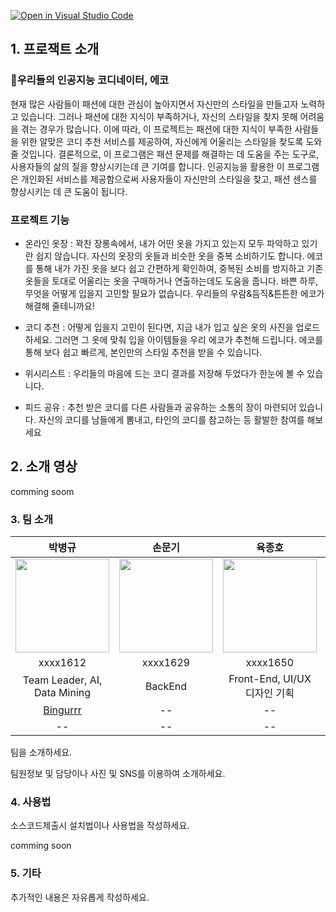 [![Open in Visual Studio Code](https://classroom.github.com/assets/open-in-vscode-c66648af7eb3fe8bc4f294546bfd86ef473780cde1dea487d3c4ff354943c9ae.svg)](https://classroom.github.com/online_ide?assignment_repo_id=10081352&assignment_repo_type=AssignmentRepo)

## 1. 프로잭트 소개

### 🤖우리들의 인공지능 코디네이터, 에코

현재 많은 사람들이 패션에 대한 관심이 높아지면서 자신만의 스타일을 만들고자 노력하고 있습니다. 그러나 패션에 대한 지식이 부족하거나, 자신의 스타일을 찾지 못해 어려움을 겪는 경우가 많습니다. 이에 따라, 이 프로젝트는 패션에 대한 지식이 부족한 사람들을 위한 알맞은 코디 추천 서비스를 제공하여, 자신에게 어울리는 스타일을 찾도록 도와줄 것입니다. 결론적으로, 이 프로그램은 패션 문제를 해결하는 데 도움을 주는 도구로, 사용자들의 삶의 질을 향상시키는데 큰 기여를 합니다. 인공지능을 활용한 이 프로그램은 개인화된 서비스를 제공함으로써 사용자들이 자신만의 스타일을 찾고, 패션 센스를 향상시키는 데 큰 도움이 됩니다.

### 프로젝트 기능

- 온라인 옷장 : 꽉찬 장롱속에서, 내가 어떤 옷을 가지고 있는지 모두 파악하고 있기란 쉽지 않습니다. 자신의 옷장의 옷들과 비슷한 옷을 중복 소비하기도 합니다.  에코를 통해 내가 가진 옷을 보다 쉽고 간편하게 확인하여, 중복된 소비를 방지하고 기존 옷들을 토대로 어울리는 옷을 구매하거나 연출하는데도 도움을 줍니다. 바쁜 하루, 무엇을 어떻게 입을지 고민할 필요가 없습니다. 우리들의 우람&듬직&튼튼한 에코가 해결해 줄테니까요!

- 코디 추천 : 어떻게 입을지 고민이 된다면, 지금 내가 입고 싶은 옷의 사진을 업로드 하세요. 그러면 그 옷에 맞춰 입을 아이템들을 우리 에코가 추천해 드립니다. 에코를 통해 보다 쉽고 빠르게, 본인만의 스타일 추천을 받을 수 있습니다.

- 위시리스트 : 우리들의 마음에 드는 코디 결과를 저장해 두었다가 한눈에 볼 수 있습니다.

- 피드 공유 : 추천 받은 코디를 다른 사람들과 공유하는 소통의 장이 마련되어 있습니다. 자신의 코디를 남들에게 뽐내고, 타인의 코디를 참고하는 등 활발한 참여를 해보세요

## 2. 소개 영상

comming soom

### 3. 팀 소개

|박병규|손문기|육종호|김재민|
|:---:|:---:|:---:|:---:|
|<img width="150px" height="150px" src="https://avatars.githubusercontent.com/u/39543006?v=4">|<img width="150px" height="150px" src="https://user-images.githubusercontent.com/39684860/228559034-982cf6f3-403f-44d1-9995-523c69c939db.jpg">|<img width="150px" height="150px" src="https://user-images.githubusercontent.com/39684697/228556629-900760fa-ca27-4361-83bd-dde1c50f8208.jpeg">|--|
|xxxx1612|xxxx1629|xxxx1650|xxxx1592|
|Team Leader, AI, Data Mining|BackEnd|Front-End, UI/UX 디자인 기획|BackEnd|
|[Bingurrr](https://github.com/Bingurrr)|--|--|--|
|--|--|--|--|

팀을 소개하세요.

팀원정보 및 담당이나 사진 및 SNS를 이용하여 소개하세요.

### 4. 사용법

소스코드제출시 설치법이나 사용법을 작성하세요.

comming soon

### 5. 기타

추가적인 내용은 자유롭게 작성하세요.


